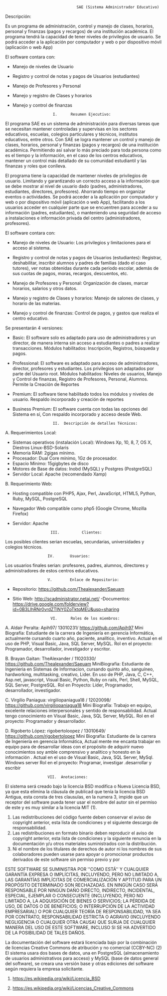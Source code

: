  

                                    SAE (Sistema Administrador Educativo)
Descripción:

Es un programa de administración, control y manejo de clases, horarios, personal y finanzas 
(pagos y recargos) de una institución académica. El programa tendrá la capacidad de tener 
niveles de privilegios de usuario. Se podrá acceder a la aplicación por computador y web o por 
dispositivo móvil (aplicación o web App)

El software contara con:

* Manejo de niveles de Usuario
* Registro y control de notas y pagos de Usuarios (estudiantes)
* Manejo de Profesores y Personal
* Manejo y registro de Clases y horarios
* Manejo y control de finanzas
 
                        I.		Resumen Ejecutivo:

El programa SAE es un sistema de administración para diversas tareas que 
se necesitan mantener controladas y supervisas en los sectores educativos, 
escuelas, colegios particulares y técnicos, institutos educativos, entre otros.
Con SAE se logra mantener un control y manejo de clases, horarios, personal y 
finanzas (pagos y recargos) de una institución académica. Permitiendo así salvar lo 
más preciado para toda persona como es el tiempo y la información, en el caso de 
los centros educativos, mantener un control más detallado de su comunidad 
estudiantil y las finanzas y roles que conlleva.

El programa tiene la capacidad de mantener niveles de privilegios de usuario. 
Limitando y garantizando un correcto acceso a la información que se debe mostrar 
al nivel de usuario dado (padres, administradores, estudiantes, directores, 
profesores). Ahorrando tiempo en organizar eventos o actividades. 
Se podrá acceder a la aplicación por computador y web o por dispositivo móvil 
(aplicación o web App), facilitando a los usuarios acceder en cualquier parte que se 
encuentren para acceder a su información (padres, estudiantes), o manteniendo 
una seguridad de acceso a instalaciones e información privada del centro 
(administradores, profesores).

El software contara con:

- Manejo de niveles de Usuario: Los privilegios y limitaciones para el acceso 
al sistema.

- Registro y control de notas y pagos de Usuarios (estudiantes): Registrar, 
deshabilitar, inscribir alumnos y padres de familias (dado el caso tutores), ver 
notas obtenidas durante cada periodo escolar, además de sus cuotas de 
pagos, moras, recargos, descuentos, etc.

- Manejo de Profesores y Personal: Organización de clases, marcar 
horarios, salarios y otros datos.

-  Manejo y registro de Clases y horarios: Manejo de salones de clases, y 
horario de las materias.

-  Manejo y control de finanzas: Control de pagos, y gastos que realiza el 
centro educativo.

Se presentarán 4 versiones:

- Basic: El software solo es adaptado para uso de administradores y un 
director, de manera interna sin acceso a estudiantes o padres a realizar 
transacciones. Módulos habilitados: Inscripción, Registros, búsqueda y 
pagos. 

- Professional: El software es adaptado para acceso de administradores, 
director, profesores y estudiantes. Los privilegios son adaptados por parte 
del Usuario root. Módulos habilitados: Niveles de usuarios, Manejo y Control 
de finanzas, Registro de Profesores, Personal, Alumnos. Permite la Creación 
de Reportes

- Premium: El software tiene habilitado todos los módulos y niveles de usuario. 
Respaldo incorporado y creación de reportes 

- Business Premium: El software cuenta con todas las opciones del Sistema 
en sí, Con respaldo incorporado y acceso desde Web.

                        II.	 Descripción de detalles Técnicos:

A. 	Requerimientos Local: 

- Sistemas operativos (instalación Local): Windows Xp, 10, 8, 7, OS X, Diestros 
  Linux-BSD-Solaris
- Memoria RAM: 2gigas mínimo.
- Procesador: Dual Core mínimo, 1Gz de procesador.
- Espacio Mínimo: 15gigbytes de disco
- Motores de Base de datos: Inobd (MySQL) y Postgres (PostgreSQL)
- Servidor Local: Apache (recomendado Xamp)

B.		Requerimiento Web:

- Hosting compatible con PHP5, Ajax, Perl, JavaScript, HTML5, Python, Ruby, 
  MySQL, PostgreSQL
- Navegador Web compatible como php5 (Google Chrome, Mozilla Firefox)
- Servidor: Apache

                       III. 		 Clientes:

Los posibles clientes serian escuelas, secundarias, universidades y 
colegios técnicos.

                       IV.		 Usuarios:

Los usuarios finales serian: profesores, padres, alumnos, directores y 
administradores de estos centros educativos.

                       V.		 Enlace de Repositorio:

- Repositorio: https://github.com/Thealexander/Saeuam
- Sitio Web: http://scadministrator.netai.net/
-Documentos: https://drive.google.com/folderview?id=0B3LlhRNr0vrdZTlNY0ZoTktqMEU&usp=sharing

                       VI. 		Roles de los miembros: 

A.	 Aldair Peralta: Apih97/ 13010231/ https://github.com/Apih97
Mini Biografía: Estudiante de la carrera de Ingeniería en gerencia Informática, 
actualmente cursando cuarto año, paciente, analítico, inventivo.
Actual en el uso de PHP, Visual Basic, Java, SQL Server, MySQL.
Rol en el proyecto: Programador, desarrollador, investigador y escritor.

B.	Brayan Gaitan: TheAlexander / 11020330/ https://github.com/Thealexander/Saeuam
MiniBiografia: Estudiante de Ingenieria en Sistemas de Informacion, 
cursando quinto año, sanguíneo, hardworking, multitasking, creativo, Lider.
En uso de PHP, Java, C, C++, Asp.net, javascript, Visual Basic, Python, Ruby 
on rails, Perl, Shell, MySQL, SQL Server, PostgreSQL. 
Rol en Proyecto: Líder, Programador, desarrollador, investigador.
 
C.	Virgilio Paniagua: virgiliopaniagua18 / 12020098/ https://github.com/virgiliopaniagua18
Mini Biografía: Trabajo en equipo, excelente relaciones interpersonales y 
sentido de responsabilidad. Actual tengo conocimiento en Visual Basic, Java, 
SQL Server, MySQL.
Rol en el proyecto: Programador y desarrollador.

D.	Rigoberto López: rigobertoloopez / 13010649/ https://github.com/rigobertolopez
Mini Biografía: Estudiante de la carrera de Ingeniería en gerencia Informática,
Actual mente me encanta trabajar en equipo para de desarrollar ideas con 
el propósito de adquirir nuevo conocimientos soy amble comprensivo y 
analítico y honesto en la información .
Actual en el uso de Visual Basic, Java, SQL Server, MySql. Windows server
Rol en el proyecto: Programar, investigar .desarrollar y escribir

                       VII.	 Anotaciones:

El sistema será creado bajo la licencia BSD modifica o Nueva Licencia BSD, ya 
que esta elimina la cláusula de publicad que tenía la licencia BSD Antigua, esta 
consta de tres clausulas, en la numera 3, impide que un receptor del software pueda 
tener usar el nombre del autor sin el permiso de este y es muy similar a la licencia 
MIT (1).

1. Las redistribuciones del código fuente deben conservar el aviso de copyright anterior, esta lista de 
condiciones y el siguiente descargo de responsabilidad.
2. Las redistribuciones en formato binario deben reproducir el aviso de copyright anterior, esta lista 
de condiciones y la siguiente renuncia en la documentación y/u otros materiales suministrados con 
la distribución.
3. Ni el nombre de los titulares de derechos de autor ni los nombres de sus colaboradores pueden 
usarse para apoyar o promocionar productos derivados de este software sin permiso previo y por 

ESTE SOFTWARE SE SUMINISTRA POR <TITULAR DEL COPYRIGHT> ''COMO ESTÁ'' Y 
CUALQUIER GARANTÍA EXPRESA O IMPLÍCITAS, INCLUYENDO, PERO NO LIMITADO A, LAS 
GARANTÍAS IMPLÍCITAS DE COMERCIALIZACIÓN Y APTITUD PARA UN PROPÓSITO 
DETERMINADO SON RECHAZADAS. EN NINGÚN CASO <TITULAR DEL COPYRIGHT> SERÁ 
RESPONSABLE POR NINGÚN DAÑO DIRECTO, INDIRECTO, INCIDENTAL, ESPECIAL, 
EJEMPLAR O CONSECUENTE (INCLUYENDO, PERO NO LIMITADO A, LA ADQUISICIÓN DE 
BIENES O SERVICIOS; LA PÉRDIDA DE USO, DE DATOS O DE BENEFICIOS; O INTERRUPCIÓN 
DE LA ACTIVIDAD EMPRESARIAL) O POR CUALQUIER TEORÍA DE RESPONSABILIDAD, YA 
SEA POR CONTRATO, RESPONSABILIDAD ESTRICTA O AGRAVIO (INCLUYENDO 
NEGLIGENCIA O CUALQUIER OTRA CAUSA) QUE SURJA DE CUALQUIER MANERA DEL USO 
DE ESTE SOFTWARE, INCLUSO SI SE HA ADVERTIDO DE LA POSIBILIDAD DE TALES DAÑOS.

La documentación del software estará licenciada bajo por la combinación de
licencias Creative Commons de atribución y no comercial (CCBY-NC) (2)
El sistema usara dos bases de datos, una en PostgreSQL (almacenamiento de 
usuarios administrativos para acceso) y MySQL (base de datos general del 
software), se creara una versión base y otras ediciones del software según requiera 
la empresa solicitante.

1. https://es.wikipedia.org/wiki/Licencia_BSD

2. https://es.wikipedia.org/wiki/Licencias_Creative_Commons
